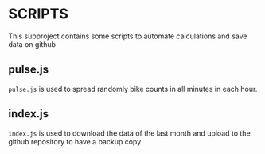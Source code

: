 # SCRIPTS

This subproject contains some scripts to automate calculations and save data on github

## pulse.js

`pulse.js` is used to spread randomly bike counts in all minutes in each hour.

## index.js

`index.js` is used to download the data of the last month and upload to the github repository to have a backup copy